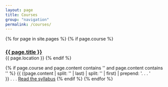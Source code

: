 ```yaml
---
layout: page
title: Courses
group: "navigation"
permalink: /courses/
---
```


{% for page in site.pages %}
  {% if page.course %}
   <h3 style="margin-bottom:0"><a class="post-link" href="{{ page.url }}">{{ page.title }}</a></h3>
   {{ page.location }}
  {% endif %}

 {% if page.course and page.content contains '<!--excerpt.start-->' and page.content contains '<!--excerpt.end-->' %}
  {{ ((page.content | split: '<!--excerpt.start-->' | last) | split: '<!--excerpt.end-->' | first) | prepend: '.&nbsp;.&nbsp;.&nbsp;' }}&nbsp;.&nbsp;.&nbsp;.&nbsp;<a href="{{ page.url | prepend: site.baseurl }}">Read the syllabus</a>
 {% endif %}
{% endfor %}